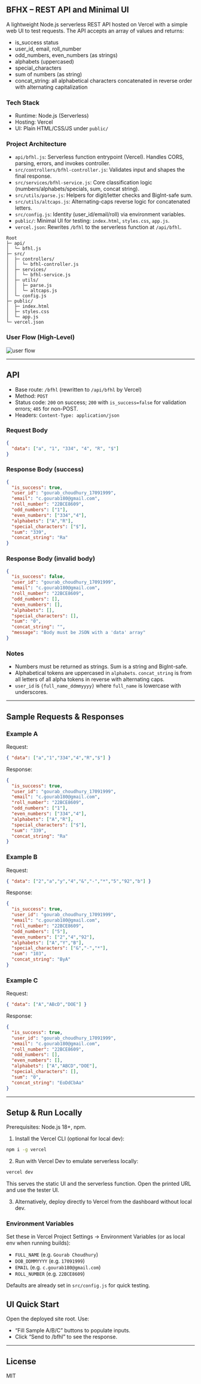 ## BFHX – REST API and Minimal UI

A lightweight Node.js serverless REST API hosted on Vercel with a simple web UI to test requests. The API accepts an array of values and returns:
- is_success status
- user_id, email, roll_number
- odd_numbers, even_numbers (as strings)
- alphabets (uppercased)
- special_characters
- sum of numbers (as string)
- concat_string: all alphabetical characters concatenated in reverse order with alternating capitalization

### Tech Stack
- Runtime: Node.js (Serverless)
- Hosting: Vercel
- UI: Plain HTML/CSS/JS under `public/`

### Project Architecture
- `api/bfhl.js`: Serverless function entrypoint (Vercel). Handles CORS, parsing, errors, and invokes controller.
- `src/controllers/bfhl-controller.js`: Validates input and shapes the final response.
- `src/services/bfhl-service.js`: Core classification logic (numbers/alphabets/specials, sum, concat string).
- `src/utils/parse.js`: Helpers for digit/letter checks and BigInt-safe sum.
- `src/utils/altcaps.js`: Alternating-caps reverse logic for concatenated letters.
- `src/config.js`: Identity (user_id/email/roll) via environment variables.
- `public/`: Minimal UI for testing: `index.html`, `styles.css`, `app.js`.
- `vercel.json`: Rewrites `/bfhl` to the serverless function at `/api/bfhl`.

```
Root
├─ api/
│  └─ bfhl.js
├─ src/
│  ├─ controllers/
│  │  └─ bfhl-controller.js
│  ├─ services/
│  │  └─ bfhl-service.js
│  ├─ utils/
│  │  ├─ parse.js
│  │  └─ altcaps.js
│  └─ config.js
├─ public/
│  ├─ index.html
│  ├─ styles.css
│  └─ app.js
└─ vercel.json
```

### User Flow (High-Level)

![user flow](appflow_apiui.png)


---

## API

- Base route: `/bfhl` (rewritten to `/api/bfhl` by Vercel)
- Method: `POST`
- Status code: `200` on success; `200` with `is_success=false` for validation errors; `405` for non-POST.
- Headers: `Content-Type: application/json`

### Request Body
```json
{
  "data": ["a", "1", "334", "4", "R", "$"]
}
```

### Response Body (success)
```json
{
  "is_success": true,
  "user_id": "gourab_choudhury_17091999",
  "email": "c.gourab180@gmail.com",
  "roll_number": "22BCE8609",
  "odd_numbers": ["1"],
  "even_numbers": ["334","4"],
  "alphabets": ["A","R"],
  "special_characters": ["$"],
  "sum": "339",
  "concat_string": "Ra"
}
```

### Response Body (invalid body)
```json
{
  "is_success": false,
  "user_id": "gourab_choudhury_17091999",
  "email": "c.gourab180@gmail.com",
  "roll_number": "22BCE8609",
  "odd_numbers": [],
  "even_numbers": [],
  "alphabets": [],
  "special_characters": [],
  "sum": "0",
  "concat_string": "",
  "message": "Body must be JSON with a 'data' array"
}
```

### Notes
- Numbers must be returned as strings. Sum is a string and BigInt-safe.
- Alphabetical tokens are uppercased in `alphabets`. `concat_string` is from all letters of all alpha tokens in reverse with alternating caps.
- `user_id` is `{full_name_ddmmyyyy}` where `full_name` is lowercase with underscores.

---

## Sample Requests & Responses

### Example A
Request:
```json
{ "data": ["a","1","334","4","R","$"] }
```
Response:
```json
{
  "is_success": true,
  "user_id": "gourab_choudhury_17091999",
  "email": "c.gourab180@gmail.com",
  "roll_number": "22BCE8609",
  "odd_numbers": ["1"],
  "even_numbers": ["334","4"],
  "alphabets": ["A","R"],
  "special_characters": ["$"],
  "sum": "339",
  "concat_string": "Ra"
}
```

### Example B
Request:
```json
{ "data": ["2","a","y","4","&","-","*","5","92","b"] }
```
Response:
```json
{
  "is_success": true,
  "user_id": "gourab_choudhury_17091999",
  "email": "c.gourab180@gmail.com",
  "roll_number": "22BCE8609",
  "odd_numbers": ["5"],
  "even_numbers": ["2","4","92"],
  "alphabets": ["A","Y","B"],
  "special_characters": ["&","-","*"],
  "sum": "103",
  "concat_string": "ByA"
}
```

### Example C
Request:
```json
{ "data": ["A","ABcD","DOE"] }
```
Response:
```json
{
  "is_success": true,
  "user_id": "gourab_choudhury_17091999",
  "email": "c.gourab180@gmail.com",
  "roll_number": "22BCE8609",
  "odd_numbers": [],
  "even_numbers": [],
  "alphabets": ["A","ABCD","DOE"],
  "special_characters": [],
  "sum": "0",
  "concat_string": "EoDdCbAa"
}
```

---

## Setup & Run Locally

Prerequisites: Node.js 18+, npm.

1) Install the Vercel CLI (optional for local dev):
```bash
npm i -g vercel
```

2) Run with Vercel Dev to emulate serverless locally:
```bash
vercel dev
```
This serves the static UI and the serverless function. Open the printed URL and use the tester UI.

3) Alternatively, deploy directly to Vercel from the dashboard without local dev.

### Environment Variables
Set these in Vercel Project Settings → Environment Variables (or as local env when running builds):
- `FULL_NAME` (e.g. `Gourab Choudhury`)
- `DOB_DDMMYYYY` (e.g. `17091999`)
- `EMAIL` (e.g. `c.gourab180@gmail.com`)
- `ROLL_NUMBER` (e.g. `22BCE8609`)

Defaults are already set in `src/config.js` for quick testing.



## UI Quick Start
Open the deployed site root. Use:
- “Fill Sample A/B/C” buttons to populate inputs.
- Click “Send to /bfhl” to see the response.

---

## License
MIT
